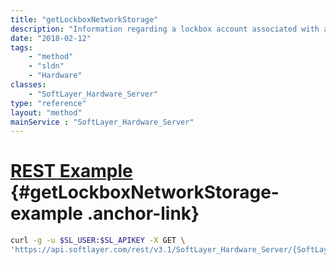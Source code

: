 ```yaml
---
title: "getLockboxNetworkStorage"
description: "Information regarding a lockbox account associated with a server."
date: "2018-02-12"
tags:
    - "method"
    - "sldn"
    - "Hardware"
classes:
    - "SoftLayer_Hardware_Server"
type: "reference"
layout: "method"
mainService : "SoftLayer_Hardware_Server"
---
```


# [REST Example](#getLockboxNetworkStorage-example) <a href="/article/rest/"><i class="fas fa-question"></i></a> {#getLockboxNetworkStorage-example .anchor-link} 
```bash
curl -g -u $SL_USER:$SL_APIKEY -X GET \
'https://api.softlayer.com/rest/v3.1/SoftLayer_Hardware_Server/{SoftLayer_Hardware_ServerID}/getLockboxNetworkStorage'
```
